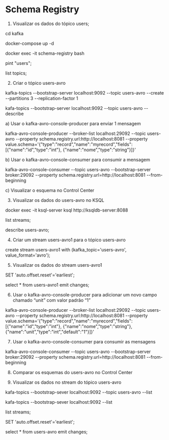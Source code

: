 # Schema Registry

1. Visualizar os dados do tópico users;

cd kafka

docker-compose up -d

docker exec -it schema-registry bash

pint "users";

list topics;

 

2. Criar o tópico users-avro

kafka-topics --bootstrap-server localhost:9092 --topic users-avro --create --partitions 3 --replication-factor 1

kafa-topics --bootstrap-server localhost:9092 --topic users-avro --describe

a) Usar o kafka-avro-console-producer para enviar 1 mensagem

kafka-avro-console-producer --broker-list localhost:29092 --topic users-avro --property schema.registry.url:http://localhost:8081 
--property value.schema='{"type":"record","name":"myrecord","fields":[{"name":"id","type":"int"},
{"name":"nome","type":"string"}]}'


b) Usar o kafka-avro-console-consumer para consumir a mensagem

kafka-avro-console-consumer --topic users-avro --bootstrap-server broker:29092 
--property schema.registry.url=http://localhost:8081 --from-beginning


c) Visualizar o esquema no Control Center


3. Visualizar os dados do users-avro no KSQL

docker exec -it ksql-server ksql http://ksqldb-server:8088

list streams;

describe users-avro;


4. Criar um stream users-avro1 para o tópico users-avro

create stream users-avro1 with (kafka_topic='users-avro', value_format='avro');


5. Visualizar os dados do stream users-avro1

SET 'auto.offset.reset'='earliest';

select * from users-avro1 emit changes;

6. Usar o kafka-avro-console-producer para adicionar um novo campo chamado “unit” com valor padrão “1”

kafka-avro-console-producer --broker-list localhost:29092 --topic users-avro --property schema.registry.url:http://localhost:8081 
--property value.schema='{"type":"record","name":"myrecord","fields":[{"name":"id","type":"int"},
{"name":"nome","type":"string"},{"name":"unit","type":"int","default":"1"}]}'


7. Usar o kafka-avro-console-consumer para consumir as mensagens

kafka-avro-console-consumer --topic users-avro --bootstrap-server broker:29092 
--property schema.registry.url=http://localhost:8081 --from-beginning


8. Comparar os esquemas do users-avro no Control Center


9. Visualizar os dados no stream do tópico users-avro

kafa-topics --bootstrap-sever localhost:9092 --topic users-avro --list

kafa-topics --bootstrap-sever localhost:9092 --list

list streams;

SET 'auto.offset.reset'='earliest';

select * from users-avro emit changes;

